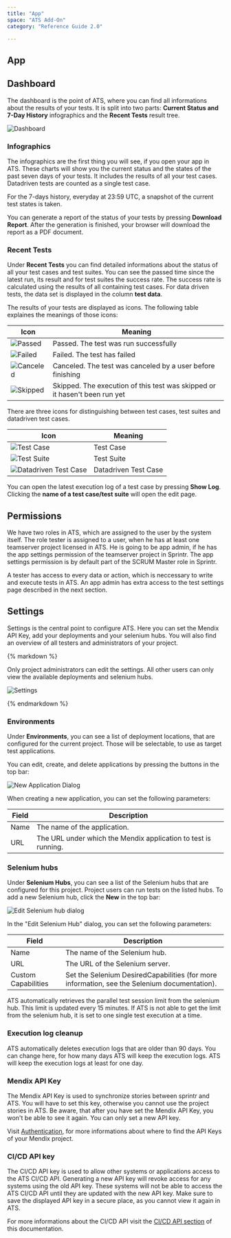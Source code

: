 ```yaml
---
title: "App"
space: "ATS Add-On"
category: "Reference Guide 2.0"

---
```


## App

## Dashboard

The dashboard is the point of ATS, where you can find all informations about the results of your tests. It is split into two parts: **Current Status and 7-Day History** infographics and the **Recent Tests** result tree. 

![Dashboard](attachments/project/dashboard.png)

### Infographics

The infographics are the first thing you will see, if you open your app in ATS. These charts will show you the current status and the states of the past seven days of your tests. It includes the results of all your test cases. Datadriven tests are counted as a single test case. 

For the 7-days history, everyday at 23:59 UTC, a snapshot of the current test states is taken.

You can generate a report of the status of your tests by pressing **Download Report**. After the generation is finished, your browser will download the report as a PDF document. 

### Recent Tests
Under **Recent Tests** you can find detailed informations about the status of all your test cases and test suites. You can see the passed time since the latest run, its result and for test suites the success rate. The success rate is calculated using the results of all containing test cases. For data driven tests, the data set is displayed in the column **test data**.

The results of your tests are displayed as icons. The following table explaines the meanings of those icons:

| Icon | Meaning |
| ---- | ------- |
|![Passed](attachments/project/passed-icon.png)| Passed. The test was run successfully |
|![Failed](attachments/project/failed-icon.png)| Failed. The test has failed |
|![Canceled](attachments/project/canceled-icon.png)| Canceled. The test was canceled by a user before finishing |
|![Skipped](attachments/project/skipped-icon.png)| Skipped. The execution of this test was skipped or it hasen't been run yet |

There are three icons for distinguishing between test cases, test suites and datadriven test cases.

| Icon                                     | Meaning    |
| ---------------------------------------- | ---------- |
| ![Test Case](attachments/project/test-case-icon.png) | Test Case  |
| ![Test Suite](attachments/project/test-suite-icon.png) | Test Suite |
| ![Datadriven Test Case](attachments/project/ddt-icon.png)| Datadriven Test Case|


You can open the latest execution log of a test case by pressing **Show Log**. Clicking the **name of a test case/test suite** will open the edit page. 



## Permissions
We have two roles in ATS, which are assigned to the user by the system itself. The role tester is assigned to a user, when he has at least one teamserver project licensed in ATS. He is going to be app admin, if he has the app settings permission of the teamserver project in Sprintr. The app settings permission is by default part of the SCRUM Master role in Sprintr.

A tester has access to every data or action, which is neccessary to write and execute tests in ATS. 
An app admin has extra access to the test settings page described in the next section. 

## Settings
Settings is the central point to configure ATS. Here you can set the Mendix API Key, add your deployments and your selenium hubs. You will also find an overview of all testers and administrators of your project. 

<div class="alert alert-warning">{% markdown %}

Only project administrators can edit the settings. All other users can only view the available deployments and selenium hubs.

![Settings](attachments/project/settings.png)

{% endmarkdown %}</div>


### Environments

Under **Environments**, you can see a list of deployment locations, that are configured for the current project. Those will be selectable, to use as target test applications.

You can edit, create, and delete applications by pressing the buttons in the top bar:

![New Application Dialog](attachments/project/deployments.png)

When creating a new application, you can set the following parameters:

| Field | Description                              |
| ----- | ---------------------------------------- |
| Name  | The name of the application.             |
| URL   | The URL under which the Mendix application to test is running. |

### Selenium hubs

Under **Selenium Hubs**, you can see a list of the Selenium hubs that are configured for this project. Project users can run tests on the listed hubs. To add a new Selenium hub, click the **New** in the top bar:

![Edit Selenium hub dialog](attachments/project/selenium-hub.png)

In the "Edit Selenium Hub" dialog, you can set the following parameters:

| Field               | Description                              |
| ------------------- | ---------------------------------------- |
| Name                | The name of the Selenium hub.            |
| URL                 | The URL of the Selenium server.          |
| Custom Capabilities | Set the Selenium DesiredCapabilities (for more information, see the Selenium documentation). |

ATS automatically retrieves the parallel test session limit from the selenium hub. This limit is updated every 15 minutes. If ATS is not able to get the limit from the selenium hub, it is set to one single test execution at a time.  

### Execution log cleanup

ATS automatically deletes execution logs that are older than 90 days. You can change here, for how many days ATS will keep the execution logs. ATS will keep the execution logs at least for one day.

### Mendix API Key
The Mendix API Key is used to synchronize stories between sprintr and ATS.
You will have to set this key, otherwise you cannot use the project stories in ATS. Be aware, that after you have set the Mendix API Key, you won't be able to see it again. You can only set a new API key.

Visit [Authentication](../apidocs/authentication), for more informations about where to find the API Keys of your Mendix project.

### CI/CD API key
The CI/CD API key is used to allow other systems or applications access to the ATS CI/CD API. Generating a new API key will revoke access for any systems using the old API key. These systems will not be able to access the ATS CI/CD API until they are updated with the new API key. Make sure to save the displayed API key in a secure place, as you cannot view it again in ATS. 

For more informations about the CI/CD API visit the [CI/CD API section](cicd-api.md) of this documentation. 
